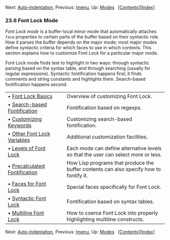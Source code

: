 

Next: [Auto-Indentation](Auto_002dIndentation.html), Previous: [Imenu](Imenu.html), Up: [Modes](Modes.html)   \[[Contents](index.html#SEC_Contents "Table of contents")]\[[Index](Index.html "Index")]

### 23.6 Font Lock Mode

*Font Lock mode* is a buffer-local minor mode that automatically attaches `face` properties to certain parts of the buffer based on their syntactic role. How it parses the buffer depends on the major mode; most major modes define syntactic criteria for which faces to use in which contexts. This section explains how to customize Font Lock for a particular major mode.

Font Lock mode finds text to highlight in two ways: through syntactic parsing based on the syntax table, and through searching (usually for regular expressions). Syntactic fontification happens first; it finds comments and string constants and highlights them. Search-based fontification happens second.

|                                                                     |    |                                                                                        |
| :------------------------------------------------------------------ | -- | :------------------------------------------------------------------------------------- |
| • [Font Lock Basics](Font-Lock-Basics.html)                         |    | Overview of customizing Font Lock.                                                     |
| • [Search-based Fontification](Search_002dbased-Fontification.html) |    | Fontification based on regexps.                                                        |
| • [Customizing Keywords](Customizing-Keywords.html)                 |    | Customizing search-based fontification.                                                |
| • [Other Font Lock Variables](Other-Font-Lock-Variables.html)       |    | Additional customization facilities.                                                   |
| • [Levels of Font Lock](Levels-of-Font-Lock.html)                   |    | Each mode can define alternative levels so that the user can select more or less.      |
| • [Precalculated Fontification](Precalculated-Fontification.html)   |    | How Lisp programs that produce the buffer contents can also specify how to fontify it. |
| • [Faces for Font Lock](Faces-for-Font-Lock.html)                   |    | Special faces specifically for Font Lock.                                              |
| • [Syntactic Font Lock](Syntactic-Font-Lock.html)                   |    | Fontification based on syntax tables.                                                  |
| • [Multiline Font Lock](Multiline-Font-Lock.html)                   |    | How to coerce Font Lock into properly highlighting multiline constructs.               |

Next: [Auto-Indentation](Auto_002dIndentation.html), Previous: [Imenu](Imenu.html), Up: [Modes](Modes.html)   \[[Contents](index.html#SEC_Contents "Table of contents")]\[[Index](Index.html "Index")]

